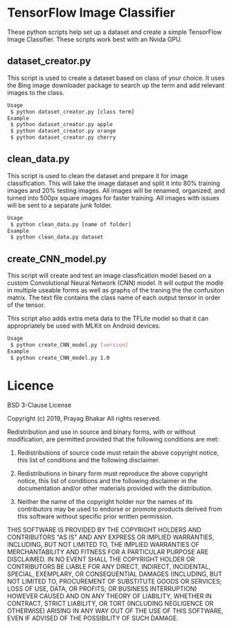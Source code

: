 # TensorFlow Image Classifier
These python scripts help set up a dataset and create a simple TensorFlow Image Classifier. These scripts work best with an Nvida GPU.

## dataset_creator.py
This script is used to create a dataset based on class of your choice. It uses the Bing image downloader package to search up the term and add relevant images to the class.

``` bash
Usage
 $ python dataset_creator.py [class term]
Example
 $ python dataset_creator.py apple
 $ python dataset_creator.py orange
 $ python dataset_creator.py cherry
```

## clean_data.py
This script is used to clean the dataset and prepare it for image classification. This will take the image dataset and split it into 80% training images and 20% testing images. All images will be renamed, organized, and turned into 500px square images for faster training. All images with issues will be sent to a separate junk folder.

``` bash
Usage
 $ python clean_data.py [name of folder]
Example
 $ python clean_data.py dataset
```

## create_CNN_model.py
This script will create and test an image classfication model based on a custom Convolutional Neural Network (CNN) model. It will output the modle in multiple useable forms as well as graphs of the traning the the confusiton matrix. The text file contains the class name of each output tensor in order of the tensor.

This script also adds extra meta data to the TFLite model so that it can appropriately be used with MLKit on Android devices.

``` bash
Usage
 $ python create_CNN_model.py [version]
Example
 $ python create_CNN_model.py 1.0
```

# Licence

BSD 3-Clause License

Copyright (c) 2019, Prayag Bhakar
All rights reserved.

Redistribution and use in source and binary forms, with or without
modification, are permitted provided that the following conditions are met:

1. Redistributions of source code must retain the above copyright notice, this
   list of conditions and the following disclaimer.

2. Redistributions in binary form must reproduce the above copyright notice,
   this list of conditions and the following disclaimer in the documentation
   and/or other materials provided with the distribution.

3. Neither the name of the copyright holder nor the names of its
   contributors may be used to endorse or promote products derived from
   this software without specific prior written permission.

THIS SOFTWARE IS PROVIDED BY THE COPYRIGHT HOLDERS AND CONTRIBUTORS "AS IS"
AND ANY EXPRESS OR IMPLIED WARRANTIES, INCLUDING, BUT NOT LIMITED TO, THE
IMPLIED WARRANTIES OF MERCHANTABILITY AND FITNESS FOR A PARTICULAR PURPOSE ARE
DISCLAIMED. IN NO EVENT SHALL THE COPYRIGHT HOLDER OR CONTRIBUTORS BE LIABLE
FOR ANY DIRECT, INDIRECT, INCIDENTAL, SPECIAL, EXEMPLARY, OR CONSEQUENTIAL
DAMAGES (INCLUDING, BUT NOT LIMITED TO, PROCUREMENT OF SUBSTITUTE GOODS OR
SERVICES; LOSS OF USE, DATA, OR PROFITS; OR BUSINESS INTERRUPTION) HOWEVER
CAUSED AND ON ANY THEORY OF LIABILITY, WHETHER IN CONTRACT, STRICT LIABILITY,
OR TORT (INCLUDING NEGLIGENCE OR OTHERWISE) ARISING IN ANY WAY OUT OF THE USE
OF THIS SOFTWARE, EVEN IF ADVISED OF THE POSSIBILITY OF SUCH DAMAGE.

